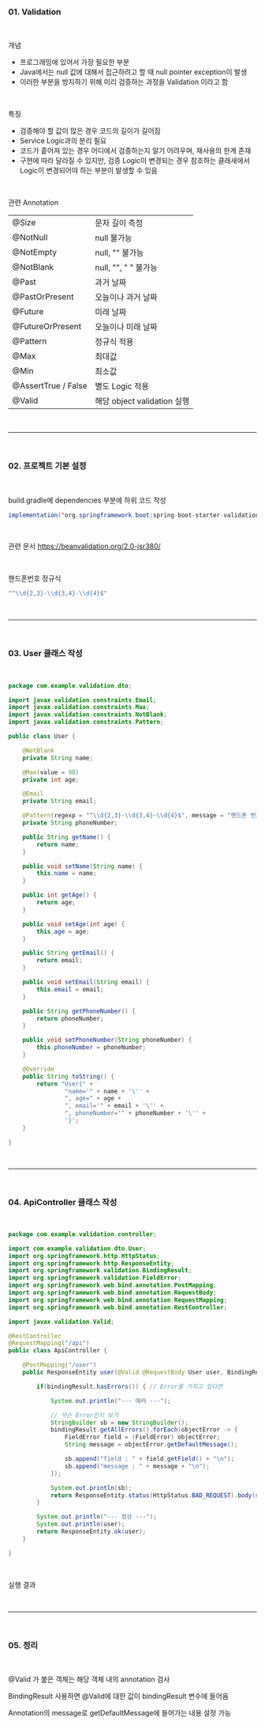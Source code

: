 <h3>01. Validation</h3>

<br>

개념
- 프로그래밍에 있어서 가장 필요한 부분
- Java에서는 null 값에 대해서 접근하려고 할 때 null pointer exception이 발생
- 이러한 부분을 방지하기 위해 미리 검증하는 과정을 Validation 이라고 함

<br>

특징
- 검증해야 할 값이 많은 경우 코드의 길이가 길어짐
- Service Logic과의 분리 필요
- 코드가 흩어져 있는 경우 어디에서 검증하는지 알기 어려우며, 재사용의 한계 존재
- 구현에 따라 달라질 수 있지만, 검증 Logic이 변경되는 경우 참조하는 클래새에서 Logic이 변경되어야 하는 부분이 발생할 수 있음

<br>

관련 Annotation

<table>
    <tr><td>@Size</td><td>문자 길이 측정</td></tr>
    <tr><td>@NotNull</td><td>null 불가능</td></tr>
    <tr><td>@NotEmpty</td><td>null, "" 불가능</td></tr>
    <tr><td>@NotBlank</td><td>null, "", " " 불가능</td></tr>
    <tr><td>@Past</td><td>과거 날짜</td></tr>
    <tr><td>@PastOrPresent</td><td>오늘이나 과거 날짜</td></tr>
    <tr><td>@Future</td><td>미래 날짜</td></tr>
    <tr><td>@FutureOrPresent</td><td>오늘이나 미래 날짜</td></tr>
    <tr><td>@Pattern</td><td>정규식 적용</td></tr>
    <tr><td>@Max</td><td>최대값</td></tr>
    <tr><td>@Min</td><td>최소값</td></tr>
    <tr><td>@AssertTrue / False</td><td>별도 Logic 적용</td></tr>
    <tr><td>@Valid</td><td>해당 object validation 실행</td></tr>
</table>

<br>

---

<br>

<h3>02. 프로젝트 기본 설정</h3>

<br>

build.gradle에 dependencies 부분에 하위 코드 작성

```java
implementation('org.springframework.boot:spring-boot-starter-validation')
```

<br>

관련 문서
https://beanvalidation.org/2.0-jsr380/

<br>

핸드폰번호 정규식
```java
"^\\d{2,3}-\\d{3,4}-\\d{4}$"
```


<br>

---

<br>

<h3>03. User 클래스 작성</h3>

<br>

```java
package com.example.validation.dto;

import javax.validation.constraints.Email;
import javax.validation.constraints.Max;
import javax.validation.constraints.NotBlank;
import javax.validation.constraints.Pattern;

public class User {

    @NotBlank
    private String name;

    @Max(value = 90)
    private int age;

    @Email
    private String email;

    @Pattern(regexp = "^\\d{2,3}-\\d{3,4}-\\d{4}$", message = "핸드폰 번호의 양식과 맞지 않습니다. xxx-xxxx-xxxx")
    private String phoneNumber;

    public String getName() {
        return name;
    }

    public void setName(String name) {
        this.name = name;
    }

    public int getAge() {
        return age;
    }

    public void setAge(int age) {
        this.age = age;
    }

    public String getEmail() {
        return email;
    }

    public void setEmail(String email) {
        this.email = email;
    }

    public String getPhoneNumber() {
        return phoneNumber;
    }

    public void setPhoneNumber(String phoneNumber) {
        this.phoneNumber = phoneNumber;
    }

    @Override
    public String toString() {
        return "User{" +
                "name='" + name + '\'' +
                ", age=" + age +
                ", email='" + email + '\'' +
                ", phoneNumber='" + phoneNumber + '\'' +
                '}';
    }

}
```

<br>

---

<br>

<h3>04. ApiController 클래스 작성</h3>

<br>

```java
package com.example.validation.controller;

import com.example.validation.dto.User;
import org.springframework.http.HttpStatus;
import org.springframework.http.ResponseEntity;
import org.springframework.validation.BindingResult;
import org.springframework.validation.FieldError;
import org.springframework.web.bind.annotation.PostMapping;
import org.springframework.web.bind.annotation.RequestBody;
import org.springframework.web.bind.annotation.RequestMapping;
import org.springframework.web.bind.annotation.RestController;

import javax.validation.Valid;

@RestController
@RequestMapping("/api")
public class ApiController {

    @PostMapping("/user")
    public ResponseEntity user(@Valid @RequestBody User user, BindingResult bindingResult) {

        if(bindingResult.hasErrors()) { // Error를 가지고 있다면

            System.out.println("--- 에러 ---");

            // 무슨 Error인지 보기
            StringBuilder sb = new StringBuilder();
            bindingResult.getAllErrors().forEach(objectError -> {
                FieldError field = (FieldError) objectError;
                String message = objectError.getDefaultMessage();

                sb.append("field : " + field.getField() + "\n");
                sb.append("message : " + message + "\n");
            });

            System.out.println(sb);
            return ResponseEntity.status(HttpStatus.BAD_REQUEST).body(sb.toString());
        }

        System.out.println("--- 정상 ---");
        System.out.println(user);
        return ResponseEntity.ok(user);
    }

}
```

<br>

실행 결과

<br>

---

<br>

<h3>05. 정리</h3>

<br>

@Valid 가 붙은 객체는 해당 객체 내의 annotation 검사

BindingResult 사용하면 @Valid에 대한 값이 bindingResult 변수에 들어옴

Annotation의 message로 getDefaultMessage에 들어가는 내용 설정 가능


<br>
